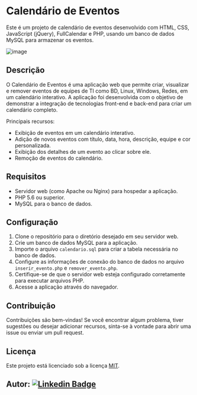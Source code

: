 # Calendário de Eventos

Este é um projeto de calendário de eventos desenvolvido com HTML, CSS, JavaScript (jQuery), FullCalendar e PHP, usando um banco de dados MySQL para armazenar os eventos.

![image](https://github.com/LeviLucena/Calendario-de-Eventos/assets/34045910/dfa621d3-305b-416c-a77a-944979c8b1b5)


## Descrição

O Calendário de Eventos é uma aplicação web que permite criar, visualizar e remover eventos de equipes de TI como BD, Linux, Windows, Redes, em um calendário interativo. A aplicação foi desenvolvida com o objetivo de demonstrar a integração de tecnologias front-end e back-end para criar um calendário completo.

Principais recursos:
- Exibição de eventos em um calendário interativo.
- Adição de novos eventos com título, data, hora, descrição, equipe e cor personalizada.
- Exibição dos detalhes de um evento ao clicar sobre ele.
- Remoção de eventos do calendário.

## Requisitos

- Servidor web (como Apache ou Nginx) para hospedar a aplicação.
- PHP 5.6 ou superior.
- MySQL para o banco de dados.

## Configuração

1. Clone o repositório para o diretório desejado em seu servidor web.
2. Crie um banco de dados MySQL para a aplicação.
3. Importe o arquivo `calendario.sql` para criar a tabela necessária no banco de dados.
4. Configure as informações de conexão do banco de dados no arquivo `inserir_evento.php` e `remover_evento.php`.
5. Certifique-se de que o servidor web esteja configurado corretamente para executar arquivos PHP.
6. Acesse a aplicação através do navegador.

## Contribuição

Contribuições são bem-vindas! Se você encontrar algum problema, tiver sugestões ou desejar adicionar recursos, sinta-se à vontade para abrir uma issue ou enviar um pull request.

## Licença

Este projeto está licenciado sob a licença [MIT](LICENSE).

## Autor: [![Linkedin Badge](https://img.shields.io/badge/-LinkedIn-blue?style=flat-square&logo=Linkedin&logoColor=white&link=https://www.linkedin.com/in/levilucena/)](https://www.linkedin.com/in/levilucena/)
